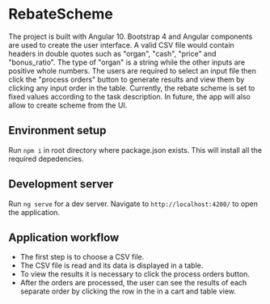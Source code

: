 # RebateScheme

The project is built with Angular 10. Bootstrap 4 and Angular components are used to create the user interface.
A valid CSV file would contain headers in double quotes such as "organ", "cash", "price" and "bonus_ratio". The type of "organ" is a string while the other inputs are positive whole numbers. The users are required to select an input file then click the "process orders" button to generate results and view them by clicking any input order in the table.
Currently, the rebate scheme is set to fixed values according to the task description. In future, the app will also allow to create scheme from the UI.

## Environment setup

Run `npm i` in root directory where package.json exists. This will install all the required depedencies.

## Development server

Run `ng serve` for a dev server. Navigate to `http://localhost:4200/` to open the application.

## Application workflow

- The first step is to choose a CSV file.
- The CSV file is read and its data is displayed in a table.
- To view the results it is necessary to click the process orders button.
- After the orders are processed, the user can see the results of each separate order by clicking the row in the in a cart and table view.
